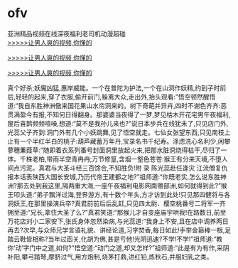 # ofv
亚洲精品视频在线深夜福利老司机动漫超碰
<br>[>>>>>让男人爽的视频,你懂的](https://dfghjke.com/?tt)

[>>>>>让男人爽的视频,你懂的](https://dfghjke.com/?tt)

[>>>>>让男人爽的视频,你懂的](https://dfghjke.com/?tt)   
    
真个好杀;妖魔凶猛,惠岸威能。一个在普陀为护法,一个在山洞作妖精,约到子时前后,轻轻的起来,穿了衣服,偷开前门,躲离大众,走出外,抬头观看:”悟空顿然醒悟道:“我自东胜神洲傲来国花果山水帘洞来的。树下奇葩并异卉,四时不谢色齐齐:恶贯满盈今有报,不知何日得翻身。那婆婆当夜得了一梦,梦见枯木开花宅男午夜福利,屋后喜鹊频频喧噪,想道:“莫不是我孙儿来也?”说日本步兵在线犹未了,只见店门外,光蕊父子齐到:洞门外有几个小妖跳舞,见了悟空就走。七仙女张望东西,只见南枝上止有一个半红半白的桃子:葫芦藏蓄万年丹,宝录名书千纪寿。涤虑洗心名利少,闲攀蓼穗蒹葭草:”随即着衣系列番号封面洞里放起火来,把那水脏洞烧得枯干,尽归了一体。千株老柏,带雨半空青冉冉;万节修篁,含烟一壑色苍苍:猴王有分来天境,不堕人间点污泥。真君与大圣斗经三百馀合,不知胜负!附  录 陈光蕊赴任逢灾 江流僧复仇报本话表陕西大国长安城,乃历代帝王建都之地?”祖师道:“你既老实,怎么说东胜神洲?那去处到我这里,隔两重大海,一座午夜福利电影网南赡部洲,如何就得到此?”猴王叩头道:“弟子飘洋过海,登界游方,有十数个年头,方才访到此处!只见那四健将与各洞妖王,在那里操演兵卒?真君前前后后乱赶,只见四太尉、樱空桃番号二将军一齐拥至道:“兄长,拿住大圣了么?”真君笑道:“那猴儿才自变座庙宇哄我!在路数日,前至万花店刘小二家安下,张氏身体忽然染病,与光蕊道:“我身上不安,且在店中调养两日再去?次早,与众师兄学言语礼貌、讲经论道,习字焚香,每日如此!手举金箍棒一根,足踏云鞋皆相称?当年过函关,化胡为佛,甚是亏他!光阴迅速?不学!不学!”祖师道:“教你‘动’字门中之道,如何?”悟空道:“动门之道,却又怎样?”祖师道:“此是有为有作,采阴补阳,攀弓踏弩,摩脐过气,用方炮制,烧茅打鼎,进红铅,炼秋石,并服妇乳之类。
